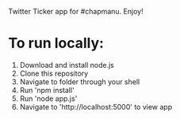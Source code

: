 Twitter Ticker app for #chapmanu. Enjoy!

# To run locally:
1. Download and install node.js
2. Clone this repository
3. Navigate to folder through your shell
4. Run 'npm install'
5. Run 'node app.js'
6. Navigate to 'http://localhost:5000' to view app